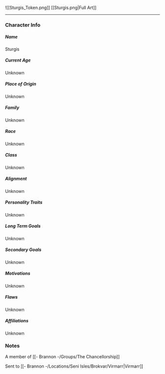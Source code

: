 ![[Sturgis_Token.png]]
[[Sturgis.png|Full Art]]

---
### Character Info

##### Name 
Sturgis

##### Current Age
Unknown

##### Place of Origin
Unknown

##### Family
Unknown

##### Race
Unknown

##### Class
Unknown

##### Alignment
Unknown

##### Personality Traits
Unknown

##### Long Term Goals
Unknown

##### Secondary Goals
Unknown

##### Motivations
Unknown

##### Flaws
Unknown

##### Affiliations
Unknown

### Notes
A member of [[- Brannon -/Groups/The Chancellorship]]

Sent to [[- Brannon -/Locations/Seni Isles/Brokvar/Virmarr|Virmarr]]


